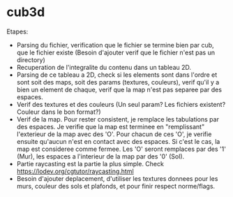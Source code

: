 # cub3d

Etapes:
- Parsing du fichier, verification que le fichier se termine bien par cub, que le fichier existe (Besoin d'ajouter verif que le fichier n'est pas un directory)
- Recuperation de l'integralite du contenu dans un tableau 2D.
- Parsing de ce tableau a 2D, check si les elements sont dans l'ordre et sont soit des maps, soit des params (textures, couleurs), verif qu'il y a bien un element de chaque, verif que la map n'est pas separee par des espaces.
- Verif des textures et des couleurs (Un seul param? Les fichiers existent? Couleur dans le bon format?)
- Verif de la map. Pour rester consistent, je remplace les tabulations par des espaces. Je verifie que la map est terminee en "remplissant" l'exterieur de la map avec des 'O'. Pour chacun de ces 'O', je verifie ensuite qu'aucun n'est en contact avec des espaces. Si c'est le cas, la map est consideree comme fermee. Les 'O' seront remplaces par des '1' (Mur), les espaces a l'interieur de la map par des '0' (Sol).
- Partie raycasting est la partie la plus simple. Check https://lodev.org/cgtutor/raycasting.html 
- Besoin d'ajouter deplacement, d'utiliser les textures donnees pour les murs, couleur des sols et plafonds, et pour finir respect norme/flags.
